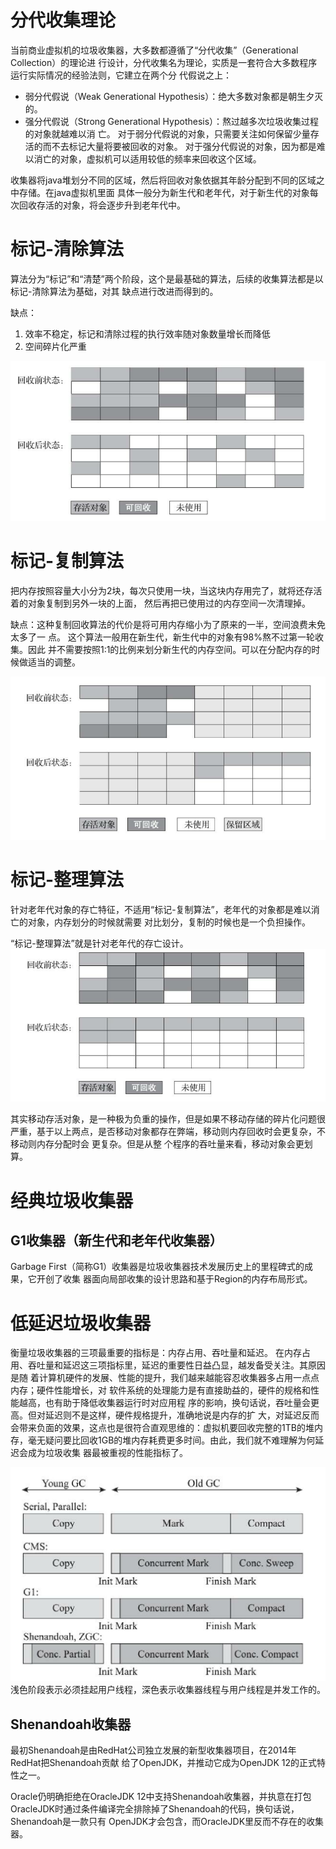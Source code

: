 

# 分代收集理论

当前商业虚拟机的垃圾收集器，大多数都遵循了“分代收集”（Generational Collection）的理论进
行设计，分代收集名为理论，实质是一套符合大多数程序运行实际情况的经验法则，它建立在两个分
代假说之上：

- 弱分代假说（Weak Generational Hypothesis）：绝大多数对象都是朝生夕灭的。
- 强分代假说（Strong Generational Hypothesis）：熬过越多次垃圾收集过程的对象就越难以消
  亡。
对于弱分代假说的对象，只需要关注如何保留少量存活的而不去标记大量将要被回收的对象。
对于强分代假说的对象，因为都是难以消亡的对象，虚拟机可以适用较低的频率来回收这个区域。

收集器将java堆划分不同的区域，然后将回收对象依据其年龄分配到不同的区域之中存储。在java虚拟机里面
具体一般分为新生代和老年代，对于新生代的对象每次回收存活的对象，将会逐步升到老年代中。

# 标记-清除算法

算法分为“标记”和“清楚”两个阶段，这个是最基础的算法，后续的收集算法都是以标记-清除算法为基础，对其
缺点进行改进而得到的。

缺点： 
1. 效率不稳定，标记和清除过程的执行效率随对象数量增长而降低
2. 空间碎片化严重

![img.png](img/05-002.png)

# 标记-复制算法
把内存按照容量大小分为2块，每次只使用一块，当这块内存用完了，就将还存活着的对象复制到另外一块的上面，
然后再把已使用过的内存空间一次清理掉。

缺点：这种复制回收算法的代价是将可用内存缩小为了原来的一半，空间浪费未免太多了一
点。
这个算法一般用在新生代，新生代中的对象有98%熬不过第一轮收集。因此
并不需要按照1∶1的比例来划分新生代的内存空间。可以在分配内存的时候做适当的调整。

![img.png](img/05-003.png)

# 标记-整理算法
针对老年代对象的存亡特征，不适用“标记-复制算法”，老年代的对象都是难以消亡的对象，内存划分的时候就需要
对比划分，复制的时候也是一个负担操作。

“标记-整理算法”就是针对老年代的存亡设计。
![img.png](img/05-004.png)

其实移动存活对象，是一种极为负重的操作，但是如果不移动存储的碎片化问题很严重，基于以上两点，是否移动对象都存在弊端，移动则内存回收时会更复杂，不移动则内存分配时会
更复杂。但是从整 个程序的吞吐量来看，移动对象会更划算。







# 经典垃圾收集器










## G1收集器（新生代和老年代收集器）
Garbage First（简称G1）收集器是垃圾收集器技术发展历史上的里程碑式的成果，它开创了收集
器面向局部收集的设计思路和基于Region的内存布局形式。

# 低延迟垃圾收集器

衡量垃圾收集器的三项最重要的指标是：内存占用、吞吐量和延迟。
在内存占用、吞吐量和延迟这三项指标里，延迟的重要性日益凸显，越发备受关注。其原因是随
着计算机硬件的发展、性能的提升，我们越来越能容忍收集器多占用一点点内存；硬件性能增长，对
软件系统的处理能力是有直接助益的，硬件的规格和性能越高，也有助于降低收集器运行时对应用程
序的影响，换句话说，吞吐量会更高。但对延迟则不是这样，硬件规格提升，准确地说是内存的扩
大，对延迟反而会带来负面的效果，这点也是很符合直观思维的：虚拟机要回收完整的1TB的堆内
存，毫无疑问要比回收1GB的堆内存耗费更多时间。由此，我们就不难理解为何延迟会成为垃圾收集
器最被重视的性能指标了。


![img.png](img/05-008.png)
浅色阶段表示必须挂起用户线程，深色表示收集器线程与用户线程是并发工作的。

## Shenandoah收集器

最初Shenandoah是由RedHat公司独立发展的新型收集器项目，在2014年RedHat把Shenandoah贡献
给了OpenJDK，并推动它成为OpenJDK 12的正式特性之一。


Oracle仍明确拒绝在OracleJDK 12中支持Shenandoah收集器，并执意在打包
OracleJDK时通过条件编译完全排除掉了Shenandoah的代码，换句话说，Shenandoah是一款只有
OpenJDK才会包含，而OracleJDK里反而不存在的收集器。


